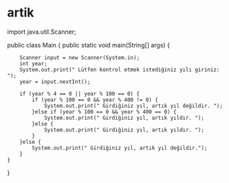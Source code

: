 # artik
import java.util.Scanner;

public class Main {
    public static void main(String[] args) {

        Scanner input = new Scanner(System.in);
        int year;
        System.out.print(" Lütfen kontrol etmek istediğiniz yılı giriniz: ");
        year = input.nextInt();

        if (year % 4 == 0 || year % 100 == 0) {
            if (year % 100 == 0 && year % 400 != 0) {
                System.out.print(" Girdiğiniz yıl, artık yıl değildir. ");
            }else if (year % 100 == 0 && year % 400 == 0) {
                System.out.print(" Girdiğiniz yıl, artık yıldır. ");
            }else {
                System.out.print(" Girdiğiniz yıl, artık yıldır. ");
            }
        }else {
            System.out.print(" Girdiğiniz yıl, artık yıl değildir.");
        }
    }
}
